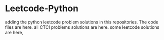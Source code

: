 # Leetcode-Python
adding the python leetcode problem solutions in this repositories. 
The code files are here.
all CTCI problems solutions are here.
some leetcode solutions are here,


















































































































































































































































































































































































































































































































































































































































































































































































































































































































